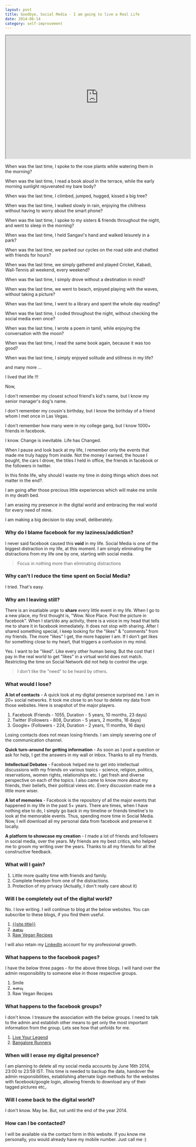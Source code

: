 ```yaml
---
layout: post
title: Goodbye, Social Media - I am going to live a Real Life
date: 2014-06-14
category: self-improvement
---
```


<iframe width="600" height="400"
src="http://www.youtube.com/embed/Z7dLU6fk9QY?autoplay=0">
</iframe> 

When was the last time, I spoke to the rose plants while watering them in the morning?

When was the last time, I read a book aloud in the terrace, while the early morning sunlight rejuvenated my bare body?

When was the last time, I climbed, jumped, hugged, kissed a big tree?

When was the last time, I walked slowly in rain, enjoying the chillness without having to worry about the smart phone?

When was the last time, I spoke to my sisters & friends throughout the night, and went to sleep in the morning?

When was the last time, I held Sangavi's hand and walked leisurely in a park?

When was the last time, we parked our cycles on the road side and chatted with friends for hours?

When was the last time, we simply gathered and played Cricket, Kabadi, Wall-Tennis all weekend, every weekend?

When was the last time, I simply drove without a destination in mind?

When was the last time, we went to beach, enjoyed playing with the waves, without taking a picture?

When was the last time, I went to a library and spent the whole day reading?

When was the last time, I coded throughout the night, without checking the social media even once?

When was the last time, I wrote a poem in tamil, while enjoying the conversation with the moon?

When was the last time, I read the same book again, because it was too good?

When was the last time, I simply enjoyed solitude and stillness in my life?

and many more ...

I lived that life !!!

Now, 

I don't remember my closest school friend's kid's name, but I know my senior manager's dog's name.

I don't remember my cousin's birthday, but I know the birthday of a friend whom I met once in Las Vegas. 

I don't remember how many were in my college gang, but I know 1000+ friends in facebook.

I know. Change is inevitable. Life has Changed.

When I pause and look back at my life, I remember only the events that made me truly happy from inside. Not the money I earned, the house I bought, the cars I drove, the titles I held in office, the friends in facebook or the followers in twitter.

In this finite life, why should I waste my time in doing things which does not matter in the end?.

I am going after those precious little experiences which will make me smile in my death bed. 

I am erasing my presence in the digital world and embracing the real world for every need of mine. 

I am making a big decision to stay small, deliberately.

### Why do I blame facebook for my laziness/addiction?

I never said facebook caused this **void** in my life. Social Media is one of the biggest distraction in my life, at this moment. I am simply eliminating the distractions from my life one by one, starting with social media.

> Focus in nothing more than eliminating distractions

### Why can't I reduce the time spent on Social Media?

I tried. That's easy. 

### Why am I leaving still?

There is an insatiable urge to **share** every little event in my life. When I go to a new place, my first thought is, "Wow. Nice Place. Post the picture in facebook". When I start/do any activity, there is a voice in my head that tells me to share it in facebook immediately. It does not stop with sharing. After I shared something special, I keep looking for the "likes" & "comments" from my friends. The more "likes" I get, the more happier I am. If I don't get likes for something close to my heart, that triggers a confusion in my mind.

Yes. I want to be "liked". Like every other human being. But the cost that I pay in the real world to get "likes" in a virtual world does not match. Restricting the time on Social Network did not help to control the urge.

> I don't like the "need" to be heard by others.

### What would I lose?

**A lot of contacts** - A quick look at my digital presence surprised me. I am in 20+ social networks. It took me close to an hour to delete my data from those websites. Here is snapshot of the major players.

1. Facebook (Friends - 1055, Duration - 5 years, 10 months, 23 days)
2. Twitter (Followers - 808, Duration - 5 years, 2 months, 16 days)
3. Google+ (Followers - 224, Duration - 2 years, 11 months, 16 days)

Losing contacts does not mean losing friends. I am simply severing one of the communication channel.

**Quick turn-around for getting information** - As soon as I post a question or ask for help, I get the answers in my wall or inbox. Thanks to all my friends.

**Intellectual Debates** - Facebook helped me to get into intellectual discussions with my friends on various topics - science, religion, politics, reservations, women rights, relationships etc. I get fresh and diverse perspective on each of the topics. I also came to know more about my friends, their beliefs, their political views etc. Every discussion made me a little more wiser.

**A lot of memories** - Facebook is the repository of all the major events that happened in my life in the past 5+ years. There are times, when I have nothing else to do, I simply go back in my timeline or friends timeline's to look at the memorable events. Thus, spending more time in Social Media. Now, I will download all my personal data from facebook and preserve it locally.

**A platform to showcase my creation** - I made a lot of friends and followers in social media, over the years. My friends are my best critics, who helped me to groom my writing over the years. Thanks to all my friends for all the constructive feedback.

### What will I gain?

1. Little more quality time with friends and family. 
2. Complete freedom from one of the distractions. 
3. Protection of my privacy (Actually, I don't really care about it)

### Will I be completely out of the digital world?

No. I love writing. I will continue to blog at the below websites. You can subscribe to these blogs, if you find them useful.

1. [{{site.title}}]({{site.url}})
2. [&#2965;&#2985;&#2997;&#3009;]({{site.tamil}})
3. [Raw Vegan Recipes]({{site.rawvegan}})

I will also retain my [LinkedIn]({{site.linkedin}}) account for my professional growth.

### What happens to the facebook pages?

I have the below three pages - for the above three blogs. I will hand over the admin responsibility to someone else in those respective groups.

1. Smile
2. &#2965;&#2985;&#2997;&#3009;
3. Raw Vegan Recipes

### What happens to the facebook groups?

I don't know. I treasure the association with the below groups. I need to talk to the admin and establish other means to get only the most important information from the group. Lets see how that unfolds for me.

1. [Live Your Legend](https://www.facebook.com/groups/LYLcreatorsguild/)
2. [Bangalore Runners](https://www.facebook.com/groups/233302930081964/)

### When will I erase my digital presence?

I am planning to delete all my social media accounts by June 16th 2014, 23:00 to 23:59 IST. This time is needed to backup the data, handover the admin responsibilities, establishing alternate login methods for the websites with facebook/google login, allowing friends to download any of their tagged pictures etc,.

### Will I come back to the digital world?

I don't know. May be. But, not until the end of the year 2014.

### How can I be contacted?

I will be available via the contact form in this website. If you know me personally, you would already have my mobile number. Just call me :)
